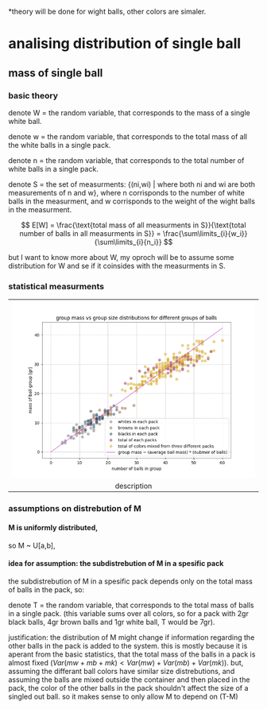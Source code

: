 *theory will be done for wight balls, other colors are simaler.

# analising distribution of single ball

## mass of single ball

### basic theory
denote W = the random variable, that corresponds to the mass of a single white ball.

denote w = the random variable, that corresponds to the total mass of all the white balls in a single pack.

denote n = the random variable, that corresponds to the total number of white balls in a single pack.

denote S = the set of measurments: {(ni,wi) | where both ni and wi are both measurements of n and w}, where n corrisponds to the number of white balls in the measurment, and w corrisponds to the weight of the wight balls in the measurment.

$$
E[W] = \frac{\text{total mass of all measurments in S}}{\text{total number of balls in all measurments in S}} = \frac{\sum\limits_{i}{w_i}}{\sum\limits_{i}{n_i}}
$$

but I want to know more about W, my oproch will be to assume some distribution for W and se if it coinsides with the measurments in S.

### statistical measurments

||
|:---:|
|![](group_mass_vs_group_size%20distributions_for_different_groups_of_balls.png)|
|description|

### assumptions on distrebution of M

#### M is uniformly distributed, 

so M ~ U[a,b], 

#### idea for assumption: the subdistrebution of M in a spesific pack

the subdistrebution of M in a spesific pack depends only on the total mass of balls in the pack, so:

denote T = the random variable, that corresponds to the total mass of balls in a single pack. (this variable sums over all colors, so for a pack with 2gr black balls, 4gr brown balls and 1gr white ball, T would be 7gr).

justification: the distribution of M might change if information regarding the other balls in the pack is added to the system. this is mostly because it is aperant from the basic statistics, that the total mass of the balls in a pack is almost fixed ($Var(mw + mb + mk) < Var(mw) + Var(mb) + Var(mk)$). but, assuming the differant ball colors have similar size distrebutions, and assuming the balls are mixed outside the container and then placed in the pack, the color of the other balls in the pack shouldn't affect the size of a singled out ball. so it makes sense to only allow M to depend on (T-M)

